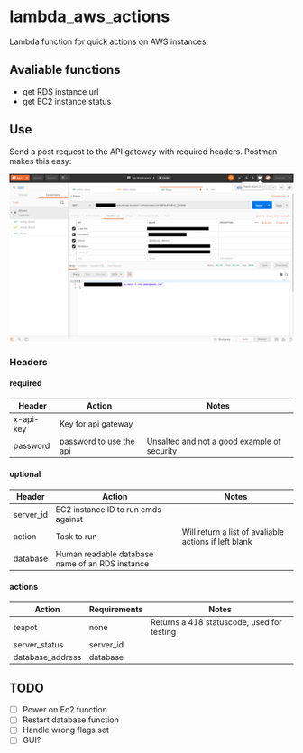 # lambda_aws_actions

Lambda function for quick actions on AWS instances

## Avaliable functions

- get RDS instance url
- get EC2 instance status

## Use

Send a post request to the API gateway with required headers. Postman makes this easy:

![postmanscreenshot](/images/postman.png)

### Headers

#### required

| Header | Action | Notes |
|--------|--------|-------|
|x-api-key| Key for api gateway| 
|password|password to use the api|Unsalted and not a good example of security

#### optional

| Header | Action | Notes |
|--------|--------|-------|
|server_id| EC2 instance ID to run cmds against|
|action | Task to run | Will return a list of avaliable actions if left blank
| database | Human readable database name of an RDS instance |

#### actions

| Action | Requirements | Notes |
|--------|--------------|----------|
| teapot  | none | Returns a 418 statuscode, used for testing  |
| server_status | server_id | |
| database_address | database | |


## TODO

- [ ] Power on Ec2 function
- [ ] Restart database function
- [ ] Handle wrong flags set
- [ ] GUI?